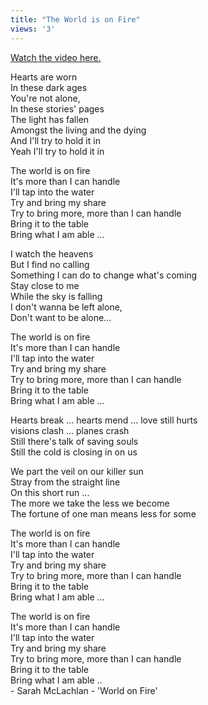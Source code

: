 ```yaml
---
title: "The World is on Fire"
views: '3'
---
```

<p><a href="https://www.worldonfire.ca/">Watch the video here.</a></p>
<p>Hearts are worn<br />
In these dark ages<br />
You're not alone,<br />
In these stories' pages<br />
The light has fallen<br />
Amongst the living and the dying<br />
And I'll try to hold it in<br />
Yeah I'll try to hold it in</p>
<p>The world is on fire<br />
It's more than I can handle<br />
I'll tap into the water<br />
Try and bring my share<br />
Try to bring more, more than I can handle<br />
Bring it to the table<br />
Bring what I am able ...</p>
<p>I watch the heavens<br />
But I find no calling<br />
Something I can do to change what's coming<br />
Stay close to me<br />
While the sky is falling<br />
I don't wanna be left alone,<br />
Don't want to be alone...</p>
<p>The world is on fire<br />
It's more than I can handle<br />
I'll tap into the water<br />
Try and bring my share<br />
Try to bring more, more than I can handle<br />
Bring it to the table<br />
Bring what I am able ...</p>
<p>Hearts break ... hearts mend ... love still hurts<br />
visions clash ... planes crash<br />
Still there's talk of saving souls<br />
Still the cold is closing in on us</p>
<p>We part the veil on our killer sun<br />
Stray from the straight line<br />
On this short run ...<br />
The more we take the less we become<br />
The fortune of one man means less for some</p>
<p>The world is on fire<br />
It's more than I can handle<br />
I'll tap into the water<br />
Try and bring my share<br />
Try to bring more, more than I can handle<br />
Bring it to the table<br />
Bring what I am able ...</p>
<p>The world is on fire<br />
It's more than I can handle<br />
I'll tap into the water<br />
Try and bring my share<br />
Try to bring more, more than I can handle<br />
Bring it to the table<br />
Bring what I am able ..<br />
- Sarah McLachlan - 'World on Fire'</p>
